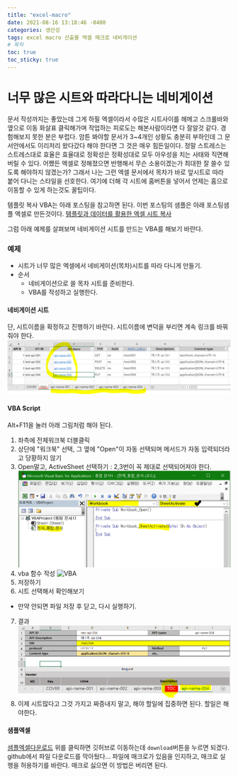 ```yaml
---
title: "excel-macro"
date: 2021-08-16 13:18:46 -0400
categories: 생산성
tags: excel macro 산출물 엑셀 메크로 네비게이션
# 목차
toc: true  
toc_sticky: true
---
```


# 너무 많은 시트와 따라다니는 네비게이션
문서 작성까지는 좋았는데 그게 하필 엑셀이라서 수많은 시트사이를 헤메고 스크롤바와 옆으로 이동 화살표 클릭해가며 작업하는 피로도는 해본사람이라면 다 잘알것 같다. 경험해보지 못한 분은 부럽다. 암튼 봐야할 문서가 3~4개인 상황도 충분히 부하인데 그 문서안에서도 이리저리 왔다갔다 해야 한다면 그 것은 매우 힘든일이다. 정말 스트레스는 스트레스대로 효율은 효율대로 정확성은 정확성대로 모두 아우성을 치는 사태와 직면해버릴 수 있다. 어쨌든 엑셀로 정해졌으면 반행해서 무슨 소용이겠는가 최대한 잘 쓸수 있도록 해야하지 않겠는가? 그래서 나는 그런 엑셀 문서에서 목차가 바로 앞시트로 따라 붙어 다니는 스타일을 선호한다. 여기에 더해 각 시트에 홈버튼을 넣어서 언제는 홈으로 이동할 수 있게 하는것도 꿀팁이다.

템플릿 복사 VBA는 아래 포스팅을 참고하면 된다. 이번 포스팅의 샘플은 아래 포스팅샘플 엑셀로 만든것이다.
[템플릿과 데이터를 활용한 엑셀 시트 복사](https://jungmockdan.github.io/2021-08-13-excel-mecro-001.md/excel-macro-001/#Template%20Sheet)

그럼 아래 예제를 살펴보며 네비게이션 시트를 만드는 VBA를 해보기 바란다.
### 예제

- 시트가 너무 많은 엑셀에서 네비게이션(목차)시트를 따라 다니게 만들기.
- 순서
  - 네비게이션으로 쓸 목차 시트를 준비한다.
  - VBA를 작성하고 실행한다.
  
#### 네비게이션 시트
단, 시트이름을 확정하고 진행하기 바란다. 시트이름에 변덕을 부리면 계속 링크를 바꿔줘야 한다.
![](https://github.com/JungMockdan/jungmockdan.github.com/blob/gh-pages/assets/images/post/excel-sheet-navi-before.PNG?raw=true)

#### VBA Script
Alt+F11을 눌러 아래 그림처럼 해야 된다. 
1. 좌측에 전체워크북 더블클릭
2. 상단에 "워크북" 선택, 그 옆에 "Open"이 자동 선택되며 메서드가 자동 입력되더라고 당황하지 않기
3. Open말고, ActiveSheet 선택하기 : 2,3번이 꼭 제대로 선택되어져야 한다.
![](https://github.com/JungMockdan/jungmockdan.github.com/blob/gh-pages/assets/images/post/excel-sheet-navi-vba2.PNG?raw=true)
4. vba 함수 작성
![VBA](https://github.com/JungMockdan/jungmockdan.github.com/blob/gh-pages/assets/images/post/excel-sheet-navi-vba1.PNG?raw=true)
5. 저장하기
6. 시트 선택해서 확인해보기 
- 만약 안되면 파일 저장 후 닫고, 다시 실행하기.
7. 결과
![VBA실행후](https://github.com/JungMockdan/jungmockdan.github.com/blob/gh-pages/assets/images/post/excel-sheet-navi-after.PNG?raw=true)
8. 이제 시트많다고 그것 가지고 짜증내지 말고, 해야 할일에 집중하면 된다. 할일은 해야한다.

#### 샘플엑셀

[샘플엑셀다운로드](https://github.com/JungMockdan/jungmockdan.github.com/blob/gh-pages/assets/macro%20sheet%20navigation.xlsm)
위를 클릭하면 깃허브로 이동하는데 `download`버튼을 누르면 되겠다. github에서 파일 다운로드를 막아뒀다... 파일에 매크로가 있음을 인지하고, 매크로 실행을 허용하기를 바란다. 매크로 싫으면 이 방법은 버리면 된다.